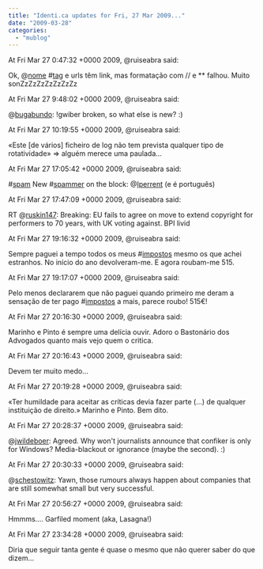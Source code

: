 ```yaml
---
title: "Identi.ca updates for Fri, 27 Mar 2009..."
date: "2009-03-28"
categories: 
  - "mublog"
---
```


At Fri Mar 27 0:47:32 +0000 2009, @ruiseabra said:

Ok, @[nome](http://identi.ca/nome) #[tag](http://identi.ca/tag/tag) e urls têm link, mas formatação com // e \*\* falhou. Muito sonZzZzZzZzZzZzZz

At Fri Mar 27 9:48:02 +0000 2009, @ruiseabra said:

@[bugabundo](http://identi.ca/bugabundo): !gwiber broken, so what else is new? :)

At Fri Mar 27 10:19:55 +0000 2009, @ruiseabra said:

«Este \[de vários\] ficheiro de log não tem prevista qualquer tipo de rotatividade» => alguém merece uma paulada...

At Fri Mar 27 17:05:42 +0000 2009, @ruiseabra said:

#[spam](http://identi.ca/tag/spam) New #[spammer](http://identi.ca/tag/spammer) on the block: @[Iperrent](http://identi.ca/Iperrent) (e é português)

At Fri Mar 27 17:47:09 +0000 2009, @ruiseabra said:

RT @[ruskin147](http://identi.ca/ruskin147): Breaking: EU fails to agree on move to extend copyright for performers to 70 years, with UK voting against. BPI livid

At Fri Mar 27 19:16:32 +0000 2009, @ruiseabra said:

Sempre paguei a tempo todos os meus #[impostos](http://identi.ca/tag/impostos) mesmo os que achei estranhos. No início do ano devolveram-me. E agora roubam-me 515.

At Fri Mar 27 19:17:07 +0000 2009, @ruiseabra said:

Pelo menos declararem que não paguei quando primeiro me deram a sensação de ter pago #[impostos](http://identi.ca/tag/impostos) a mais, parece roubo! 515€!

At Fri Mar 27 20:16:30 +0000 2009, @ruiseabra said:

Marinho e Pinto é sempre uma delícia ouvir. Adoro o Bastonário dos Advogados quanto mais vejo quem o critica.

At Fri Mar 27 20:16:43 +0000 2009, @ruiseabra said:

Devem ter muito medo...

At Fri Mar 27 20:19:28 +0000 2009, @ruiseabra said:

«Ter humildade para aceitar as críticas devia fazer parte (...) de qualquer instituição de direito.» Marinho e Pinto. Bem dito.

At Fri Mar 27 20:28:37 +0000 2009, @ruiseabra said:

@[jwildeboer](http://identi.ca/jwildeboer): Agreed. Why won't journalists announce that confiker is only for Windows? Media-blackout or ignorance (maybe the second). :)

At Fri Mar 27 20:30:33 +0000 2009, @ruiseabra said:

@[schestowitz](http://identi.ca/schestowitz): Yawn, those rumours always happen about companies that are still somewhat small but very successful.

At Fri Mar 27 20:56:27 +0000 2009, @ruiseabra said:

Hmmms.... Garfiled moment (aka, Lasagna!)

At Fri Mar 27 23:34:28 +0000 2009, @ruiseabra said:

Diria que seguir tanta gente é quase o mesmo que não querer saber do que dizem...
